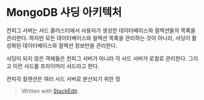 # MongoDB 샤딩 아키텍처

컨피그 서버는 샤드 클러스터에서 사용자가 생성한 데이터베이스와 컬렉션들의 목록을 관리한다. 하지만 모든 데이터베이스와 컬렉션 목록을 관리하는 것이 아니라, 샤딩이 활성화된 데이터베이스와 컬렉션 정보만을 관리한다. 

샤딩이 되지 않은 객체들은 컨피그 서버가 아니라 각 샤드 서버가 로컬로 관리한다. 그리고 이런 샤드를 프라이머리 샤드라고 한다.

컨피각 컬렌션은 여러 사드 서버로 분산되기 위한 정



> Written with [StackEdit](https://stackedit.io/).
<!--stackedit_data:
eyJoaXN0b3J5IjpbLTE2ODEyNDkyMTYsNzMwOTk4MTE2XX0=
-->